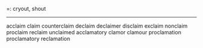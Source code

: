 =: cryout, shout

---
acclaim
claim
counterclaim
declaim
declaimer
disclaim
exclaim
nonclaim
proclaim
reclaim
unclaimed
acclamatory
clamor
clamour
proclamation
proclamatory
reclamation

